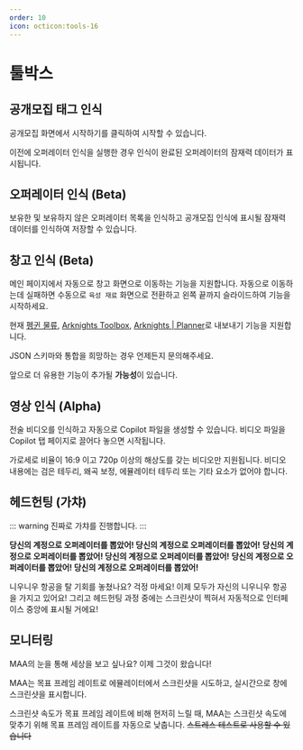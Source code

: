 ```yaml
---
order: 10
icon: octicon:tools-16
---
```


# 툴박스

## 공개모집 태그 인식

공개모집 화면에서 시작하기를 클릭하여 시작할 수 있습니다.

이전에 오퍼레이터 인식을 실행한 경우 인식이 완료된 오퍼레이터의 잠재력 데이터가 표시됩니다.

## 오퍼레이터 인식 (Beta)

보유한 및 보유하지 않은 오퍼레이터 목록을 인식하고 공개모집 인식에 표시될 잠재력 데이터를 인식하여 저장할 수 있습니다.

## 창고 인식 (Beta)

메인 페이지에서 자동으로 창고 화면으로 이동하는 기능을 지원합니다. 자동으로 이동하는데 실패하면 수동으로 `육성 재료` 화면으로 전환하고 왼쪽 끝까지 슬라이드하여 기능을 시작하세요.

현재 [펭귄 물류](https://penguin-stats.cn/planner), [Arknights Toolbox](https://arkntools.app/#/material), [Arknights | Planner](https://ark-nights.com/settings)로 내보내기 기능을 지원합니다.

JSON 스키마와 통합을 희망하는 경우 언제든지 문의해주세요.

앞으로 더 유용한 기능이 추가될 **가능성**이 있습니다.

## 영상 인식 (Alpha)

전술 비디오를 인식하고 자동으로 Copilot 파일을 생성할 수 있습니다. 비디오 파일을 Copilot 탭 페이지로 끌어다 놓으면 시작됩니다.

가로세로 비율이 16:9 이고 720p 이상의 해상도를 갖는 비디오만 지원됩니다. 비디오 내용에는 검은 테두리, 왜곡 보정, 에뮬레이터 테두리 또는 기타 요소가 없어야 합니다.

## 헤드헌팅 (가챠)

::: warning
진짜로 가챠를 진행합니다.
:::

**당신의 계정으로 오퍼레이터를 뽑았어! 당신의 계정으로 오퍼레이터를 뽑았어!**
**당신의 계정으로 오퍼레이터를 뽑았어! 당신의 계정으로 오퍼레이터를 뽑았어!**
**당신의 계정으로 오퍼레이터를 뽑았어! 당신의 계정으로 오퍼레이터를 뽑았어!**

니우니우 항공을 탈 기회를 놓쳤나요? 걱정 마세요! 이제 모두가 자신의 니우니우 항공을 가지고 있어요! 그리고 헤드헌팅 과정 중에는 스크린샷이 찍혀서 자동적으로 인터페이스 중앙에 표시될 거에요!

## 모니터링

MAA의 눈을 통해 세상을 보고 싶나요? 이제 그것이 왔습니다!

MAA는 목표 프레임 레이트로 에뮬레이터에서 스크린샷을 시도하고, 실시간으로 창에 스크린샷을 표시합니다.

스크린샷 속도가 목표 프레임 레이트에 비해 현저히 느릴 때, MAA는 스크린샷 속도에 맞추기 위해 목표 프레임 레이트를 자동으로 낮춥니다. ~~스트레스 테스트로 사용할 수 있습니다~~
